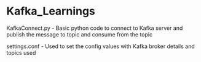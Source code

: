 # Kafka_Learnings
KafkaConnect.py - Basic python code to connect to Kafka server and publish the message to topic and consume from the topic


settings.conf - Used to set the config values with Kafka broker details and topics used
